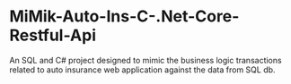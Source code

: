 # MiMik-Auto-Ins-C-.Net-Core-Restful-Api
An SQL and C# project designed to mimic the business logic transactions related to auto insurance web application against the data from SQL db.
